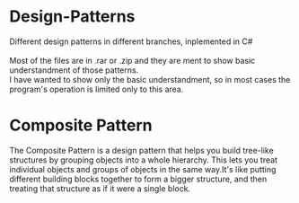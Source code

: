 # Design-Patterns
Different design patterns in different branches, inplemented in C# <br><br>
Most of the files are in .rar or .zip and they are ment to show basic understandment of those patterns. <br> 
I have wanted to show only the basic understandment, so in most cases the program's operation is limited only to this area. <br>

# Composite Pattern 
The Composite Pattern is a design pattern that helps you build tree-like structures by grouping objects into a whole hierarchy. This lets you treat individual objects and groups of objects in the same way.It's like putting different building blocks together to form a bigger structure, and then treating that structure as if it were a single block.
